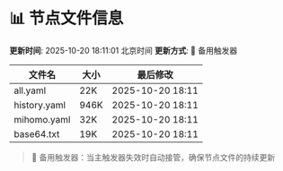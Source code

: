 # 📊 节点文件信息

**更新时间**: 2025-10-20 18:11:01 北京时间
**更新方式**: 🔄 备用触发器

| 文件名 | 大小 | 最后修改 |
|--------|------|----------|
| all.yaml | 22K | 2025-10-20 18:11 |
| history.yaml | 946K | 2025-10-20 18:11 |
| mihomo.yaml | 32K | 2025-10-20 18:11 |
| base64.txt | 19K | 2025-10-20 18:11 |

> 🔄 备用触发器：当主触发器失效时自动接管，确保节点文件的持续更新
